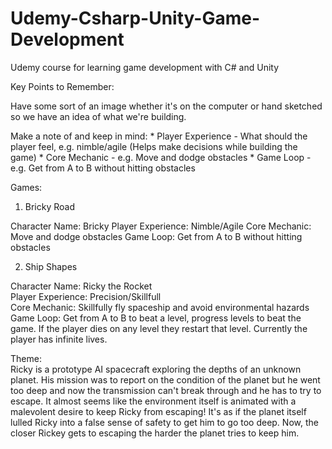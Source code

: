 # Udemy-Csharp-Unity-Game-Development
Udemy course for learning game development with C# and Unity

Key Points to Remember:

Have some sort of an image whether it's on the computer or hand sketched so we have an idea of what we're building.

Make a note of and keep in mind:
	* Player Experience - What should the player feel, e.g. nimble/agile (Helps make decisions while building the game)
	* Core Mechanic - e.g. Move and dodge obstacles
	* Game Loop - e.g. Get from A to B without hitting obstacles
	
Games: 

1. Bricky Road

Character Name: Bricky
Player Experience: Nimble/Agile
Core Mechanic: Move and dodge obstacles
Game Loop: Get from A to B without hitting obstacles


2. Ship Shapes  
  
Character Name: Ricky the Rocket  
Player Experience: Precision/Skillfull  
Core Mechanic: Skillfully fly spaceship and avoid environmental hazards  
Game Loop: Get from A to B to beat a level, progress levels to beat the game. If the player dies on any level they restart that level. Currently the player has infinite lives.  
  
Theme:  
Ricky is a prototype AI spacecraft exploring the depths of an unknown planet. His mission was to report on the condition of the planet but he went too deep and now the transmission can't break through and he has to try to escape. It almost seems like the environment itself is animated with a malevolent desire to keep Ricky from escaping! It's as if the planet itself lulled Ricky into a false sense of safety to get him to go too deep. Now, the closer Rickey gets to escaping the harder the planet tries to keep him.


